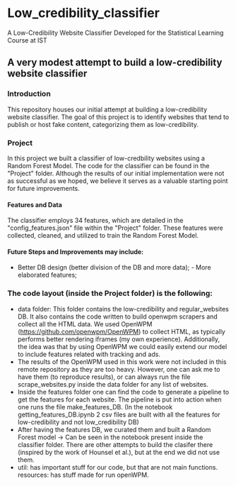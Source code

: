 # Low_credibility_classifier
A Low-Credibility Website Classifier Developed for the Statistical Learning Course at IST 

## A very modest attempt to build a low-credibility website classifier 

### Introduction
This repository houses our initial attempt at building a low-credibility website classifier. The goal of this project is to identify websites that tend to publish or host fake content, categorizing them as low-credibility.

### Project 
In this project we built a classifier of low-credbility websites using a Random Forest Model. The code for the classifier can be found in the "Project" folder. Although the results of our initial implementation were not as successful as we hoped, we believe it serves as a valuable starting point for future improvements.

#### Features and Data
The classifier employs 34 features, which are detailed in the "config_features.json" file within the "Project" folder. These features were collected, cleaned, and utilized to train the Random Forest Model.

#### Future Steps and Improvements may include:  
  - Better DB design (better division of the DB and more data);  - More elaborated features;


### The code layout (inside the Project folder) is the following: 
  - data folder: This folder contains the low-credibility and regular_websites DB. It also contains the code written to build openwpm scrapers and collect all the HTML data. We used OpenWPM (https://github.com/openwpm/OpenWPM) to collect HTML, as typically performs better rendering iframes (my own experience). Additionally, the idea was that by using OpenWPM we could easily extend our model to include features related with tracking and ads. 
  - The results of the OpenWPM used in this work were not included in this remote repository as they are too heavy. However, one can ask me to have them (to reproduce results), or can always run the file scrape_websites.py inside the data folder for any list of websites.
  - Inside the features folder one can find the code to generate a pipeline to get the features for each website. The pipeline is put into action when one runs the file make_features_DB. (In the notebook getting_features_DB.ipynb 2 csv files are built with all the features for low-credibility and not low_credibility DB)
  - After having the features DB, we curated them and built a Random Forest model -> Can be seen in the notebook present inside the classifier folder. There are other attempts to build the clasifer there (inspired by the work of Hounsel et al.), but at the end we did not use them.
  -  util: has important stuff for our code, but that are not main functions. resources: has stuff made for run openWPM.
